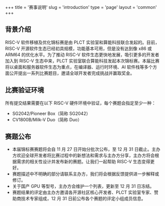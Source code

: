 +++
title = '赛事说明'
slug = 'introduction'
type = 'page'
layout = 'common'
+++

## 背景介绍

RISC-V 软件移植及优化锦标赛是由 PLCT 实验室和算能科技联合发起的。目前，RISC-V 开源软件生态已经初具规模，功能基本可用，但是没有达到像 x86 或 ARM64 的优化水平。为了推动 RISC-V 软件生态更快地发展，吸引更多的开发者加入到 RISC-V 生态中来，PLCT 实验室联合算能科技发起本次锦标赛。本届比赛将以桌面和服务器软件生态为重点，在编译器、运行时环境、AI 软件栈等多个方面公开提出一系列比赛题目，邀请全球开发者完成挑战并赢取奖金。

## 比赛验证环境

所有提交结果需要在以下 RISC-V 硬件环境中验证，每个赛题会指定至少一种：

- SG2042/Pioneer Box（简称 SG2042）
- CV1800B/Milk-V Duo（简称 Duo）

## 赛题公布

- 本届锦标赛赛题将会自 11 月 27 日开始分批次公布，至 12 月 31 日截止。主办方欢迎全球开发者将比赛过程中的新想法和需求与主办方分享，主办方将会根据需求的相关性设计并发布新的赛题。让我们一起帮助 RISC-V 生态变得更好。
- 赛题描述中不明确的部分请联系主办方，我们将会根据反馈提供进一步解释或修订。
- 关于国产 GPU 等型号，主办方会维护一个列表，更新至 12 月 31 日冻结。
- 赛题结果的评定由主办方邀请各开源社区核心开发者、PLCT 实验室专家、赞助商技术专家组成，12 月 31 日前公布各个赛题的评定小组成员信息。
